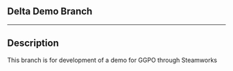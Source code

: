 ## Delta Demo Branch

---
## Description
This branch is for development of a demo for GGPO through Steamworks